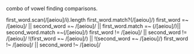 combo of vowel finding comparisons. 

 first_word.scan(/[aeiou]/i).length
 first_word.match?(/[aeiou]/)
 first_word =~ /[aeiou]/ || second_word =~ /[aeiou]/ ||
first_word.match =~ (/[aeiou]/)|| second_word.match =~(/[aeiou]/)
 first_word != /[aeiou]/ || second_word != /[aeiou]/
 !(first_word =~ /[aeiou]/) || !(second_word =~ /[aeiou]/)
 first_word !~ /[aeiou]/ || second_word !~ /[aeiou]/
